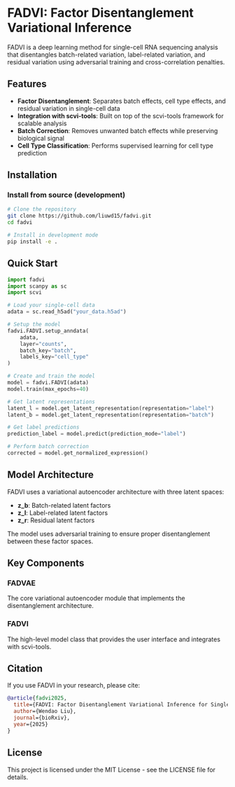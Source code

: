 # FADVI: Factor Disentanglement Variational Inference

FADVI is a deep learning method for single-cell RNA sequencing analysis that disentangles batch-related variation, label-related variation, and residual variation using adversarial training and cross-correlation penalties.

## Features

- **Factor Disentanglement**: Separates batch effects, cell type effects, and residual variation in single-cell data
- **Integration with scvi-tools**: Built on top of the scvi-tools framework for scalable analysis
- **Batch Correction**: Removes unwanted batch effects while preserving biological signal
- **Cell Type Classification**: Performs supervised learning for cell type prediction

## Installation

### Install from source (development)

```bash
# Clone the repository
git clone https://github.com/liuwd15/fadvi.git
cd fadvi

# Install in development mode
pip install -e .
```


## Quick Start

```python
import fadvi
import scanpy as sc
import scvi

# Load your single-cell data
adata = sc.read_h5ad("your_data.h5ad")

# Setup the model
fadvi.FADVI.setup_anndata(
    adata,
    layer="counts",
    batch_key="batch",
    labels_key="cell_type"
)

# Create and train the model
model = fadvi.FADVI(adata)
model.train(max_epochs=40)

# Get latent representations
latent_l = model.get_latent_representation(representation="label")
latent_b = model.get_latent_representation(representation="batch")

# Get label predictions
prediction_label = model.predict(prediction_mode="label")

# Perform batch correction
corrected = model.get_normalized_expression()
```

## Model Architecture

FADVI uses a variational autoencoder architecture with three latent spaces:

- **z_b**: Batch-related latent factors
- **z_l**: Label-related latent factors  
- **z_r**: Residual latent factors

The model uses adversarial training to ensure proper disentanglement between these factor spaces.

## Key Components

### FADVAE
The core variational autoencoder module that implements the disentanglement architecture.

### FADVI
The high-level model class that provides the user interface and integrates with scvi-tools.


## Citation

If you use FADVI in your research, please cite:

```bibtex
@article{fadvi2025,
  title={FADVI: Factor Disentanglement Variational Inference for Single-Cell Analysis},
  author={Wendao Liu},
  journal={bioRxiv},
  year={2025}
}
```

## License

This project is licensed under the MIT License - see the LICENSE file for details.
